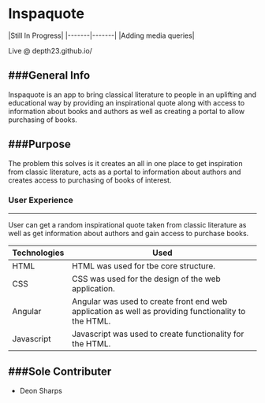 # Inspaquote
|Still In Progress|
|-------|-------|
|Adding media queries|

Live @ depth23.github.io/

###General Info
-------------------------------------------
Inspaquote is an app to bring classical literature to people in an uplifting and educational way by providing an inspirational quote along with access to information about books and authors as well as creating a portal to allow purchasing of books.

###Purpose
-------------------------------------------
The problem this solves is it creates an all in one place to get inspiration from classic literature, acts as a portal to information about authors and creates access to purchasing of books of interest.

### User Experience
-------------------------------------------
User can get a random inspirational quote taken from classic literature as well as get information about authors and gain access to purchase books. 




|Technologies|Used|
|-------|-------|
|HTML|HTML was used for tbe core structure.|
|CSS|CSS was used for the design of the web application.|
|Angular|Angular was used to create front end web application as well as providing functionality to the HTML.|
|Javascript|Javascript was used to create functionality for the HTML.|



###Sole Contributer
-------------------------------------------
* Deon Sharps